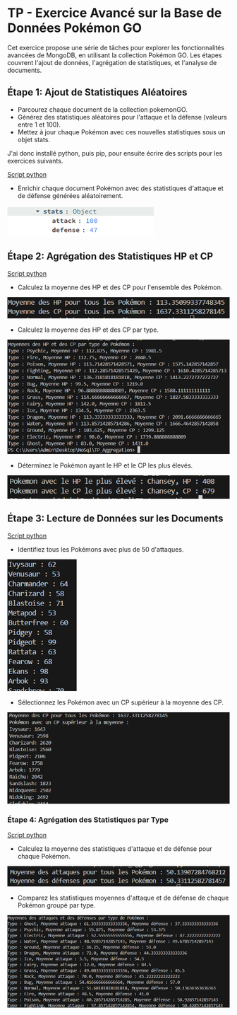 # TP - Exercice Avancé sur la Base de Données Pokémon GO

Cet exercice propose une série de tâches pour explorer les fonctionnalités avancées de MongoDB, en utilisant la collection Pokémon GO. Les étapes couvrent l'ajout de données, l'agrégation de statistiques, et l'analyse de documents.

## Étape 1: Ajout de Statistiques Aléatoires

- Parcourez chaque document de la collection pokemonGO.
- Générez des statistiques aléatoires pour l'attaque et la défense (valeurs entre 1 et 100).
- Mettez à jour chaque Pokémon avec ces nouvelles statistiques sous un objet stats.

J'ai donc installé python, puis pip, pour ensuite écrire des scripts pour les exercices suivants.

[Script python](/TP_Aggregation/01_document_imbriqué_et_agrégation_basique/Etape_2.py)

- Enrichir chaque document Pokémon avec des statistiques d'attaque et de défense générées aléatoirement.

![img](/TP_Aggregation/01_document_imbriqué_et_agrégation_basique/images/1.png)

## Étape 2: Agrégation des Statistiques HP et CP

[Script python](/TP_Aggregation/01_document_imbriqué_et_agrégation_basique/Etape_2.py)

- Calculez la moyenne des HP et des CP pour l'ensemble des Pokémon.

![img](/TP_Aggregation/01_document_imbriqué_et_agrégation_basique/images/2.png)

- Calculez la moyenne des HP et des CP par type.

![img](/TP_Aggregation/01_document_imbriqué_et_agrégation_basique/images/3.png)

- Déterminez le Pokémon ayant le HP et le CP les plus élevés.

![img](/TP_Aggregation/01_document_imbriqué_et_agrégation_basique/images/4.png)

## Étape 3: Lecture de Données sur les Documents

[Script python](/TP_Aggregation/01_document_imbriqué_et_agrégation_basique/Etape_3.py)

- Identifiez tous les Pokémons avec plus de 50 d'attaques.

![img](/TP_Aggregation/01_document_imbriqué_et_agrégation_basique/images/5.png)

- Sélectionnez les Pokémon avec un CP supérieur à la moyenne des CP.

![img](/TP_Aggregation/01_document_imbriqué_et_agrégation_basique/images/6.png)

### Étape 4: Agrégation des Statistiques par Type


[Script python](/TP_Aggregation/01_document_imbriqué_et_agrégation_basique/Etape_4.py)

- Calculez la moyenne des statistiques d'attaque et de défense pour chaque Pokémon.

![img](/TP_Aggregation/01_document_imbriqué_et_agrégation_basique/images/7.png)
- Comparez les statistiques moyennes d'attaque et de défense de chaque Pokémon groupé par type.

![img](/TP_Aggregation/01_document_imbriqué_et_agrégation_basique/images/8.png)
